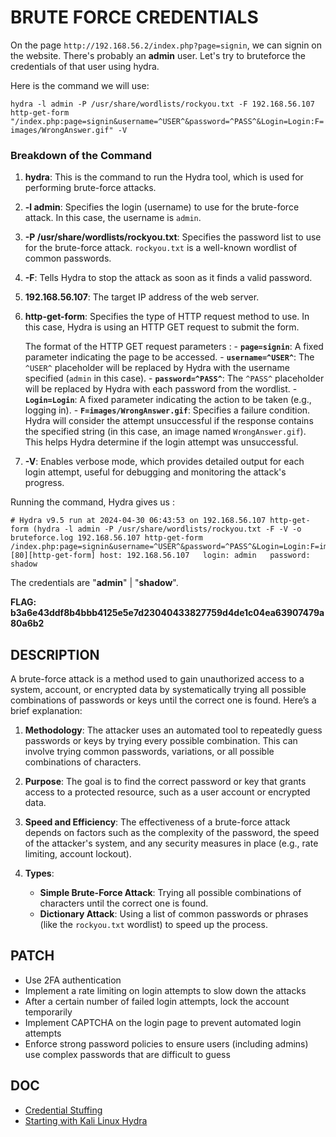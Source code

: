 # BRUTE FORCE CREDENTIALS

On the page `http://192.168.56.2/index.php?page=signin`, we can signin on the website. There's probably an **admin** user. Let's try to bruteforce the credentials of that user using hydra.

Here is the command we will use: 

`hydra -l admin -P /usr/share/wordlists/rockyou.txt -F 192.168.56.107 http-get-form "/index.php:page=signin&username=^USER^&password=^PASS^&Login=Login:F=images/WrongAnswer.gif" -V`

### Breakdown of the Command

1.  **hydra**: This is the command to run the Hydra tool, which is used for performing brute-force attacks.
    
2.  **-l admin**: Specifies the login (username) to use for the brute-force attack. In this case, the username is `admin`.
    
3.  **-P /usr/share/wordlists/rockyou.txt**: Specifies the password list to use for the brute-force attack. `rockyou.txt` is a well-known wordlist of common passwords.
    
4.  **-F**: Tells Hydra to stop the attack as soon as it finds a valid password.
    
5.  **192.168.56.107**: The target IP address of the web server.
    
6.  **http-get-form**: Specifies the type of HTTP request method to use. In this case, Hydra is using an HTTP GET request to submit the form.

	The format of the HTTP GET request parameters : 
        -   **`page=signin`**: A fixed parameter indicating the page to be accessed.
        -   **`username=^USER^`**: The `^USER^` placeholder will be replaced by Hydra with the username specified (`admin` in this case).
        -   **`password=^PASS^`**: The `^PASS^` placeholder will be replaced by Hydra with each password from the wordlist.
        -   **`Login=Login`**: A fixed parameter indicating the action to be taken (e.g., logging in).
        - **`F=images/WrongAnswer.gif`**: Specifies a failure condition. Hydra will consider the attempt unsuccessful if the response contains the specified string (in this case, an image named `WrongAnswer.gif`). This helps Hydra determine if the login attempt was unsuccessful.

8.  **-V**: Enables verbose mode, which provides detailed output for each login attempt, useful for debugging and monitoring the attack's progress.

Running the command, Hydra gives us :

```
# Hydra v9.5 run at 2024-04-30 06:43:53 on 192.168.56.107 http-get-form (hydra -l admin -P /usr/share/wordlists/rockyou.txt -F -V -o bruteforce.log 192.168.56.107 http-get-form /index.php:page=signin&username=^USER^&password=^PASS^&Login=Login:F=images/WrongAnswer.gif)
[80][http-get-form] host: 192.168.56.107   login: admin   password: shadow
```

The credentials are "**admin**" | "**shadow**".

**FLAG: b3a6e43ddf8b4bbb4125e5e7d23040433827759d4de1c04ea63907479a80a6b2**

## DESCRIPTION

A brute-force attack is a method used to gain unauthorized access to a system, account, or encrypted data by systematically trying all possible combinations of passwords or keys until the correct one is found. Here’s a brief explanation:

1.  **Methodology**: The attacker uses an automated tool to repeatedly guess passwords or keys by trying every possible combination. This can involve trying common passwords, variations, or all possible combinations of characters.
    
2.  **Purpose**: The goal is to find the correct password or key that grants access to a protected resource, such as a user account or encrypted data.
    
3.  **Speed and Efficiency**: The effectiveness of a brute-force attack depends on factors such as the complexity of the password, the speed of the attacker's system, and any security measures in place (e.g., rate limiting, account lockout).
    
4.  **Types**:
    
    -   **Simple Brute-Force Attack**: Trying all possible combinations of characters until the correct one is found.
    -   **Dictionary Attack**: Using a list of common passwords or phrases (like the `rockyou.txt` wordlist) to speed up the process.

## PATCH

- Use 2FA authentication
- Implement a rate limiting on login attempts to slow down the attacks
- After a certain number of failed login attempts, lock the account temporarily
- Implement CAPTCHA on the login page to prevent automated login attempts
- Enforce strong password policies to ensure users (including admins) use complex passwords that are difficult to guess

## DOC

- [Credential Stuffing](https://owasp.org/www-community/attacks/Credential_stuffing#:~:text=Brute%20forcing%20will%20attempt%20to,password%20pairs%20against%20other%20websites.)
- [Starting with Kali Linux Hydra](https://medium.com/@ibo1916a/how-to-use-kali-linux-hydra-d49cc6b50b60)